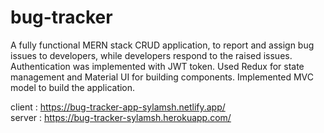 # bug-tracker
A fully functional MERN stack CRUD application, to report and assign bug issues to developers, while developers respond to the raised issues. 
Authentication was implemented with JWT token. Used Redux for state management and Material UI for building components. Implemented MVC model to build the application.  

client : https://bug-tracker-app-sylamsh.netlify.app/  
server : https://bug-tracker-sylamsh.herokuapp.com/
